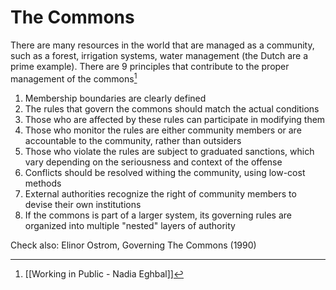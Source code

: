 # The Commons
There are many resources in the world that are managed as a community, such as a forest, irrigation systems, water management (the Dutch are a prime example). There are 9 principles that contribute to the proper management of the commons[^1]

1. Membership boundaries are clearly defined
2. The rules that govern the commons should match the actual conditions
3. Those who are affected by these rules can participate in modifying them
4. Those who monitor the rules are either community members or are accountable to the community, rather than outsiders
5. Those who violate the rules are subject to graduated sanctions, which vary depending on the seriousness and context of the offense
6. Conflicts should be resolved withing the community, using low-cost methods
7. External authorities recognize the right of community members to devise their own institutions
8. If the commons is part of a larger system, its governing rules are organized into multiple "nested" layers of authority

Check also: Elinor Ostrom, Governing The Commons (1990)

[^1]: [[Working in Public - Nadia Eghbal]]